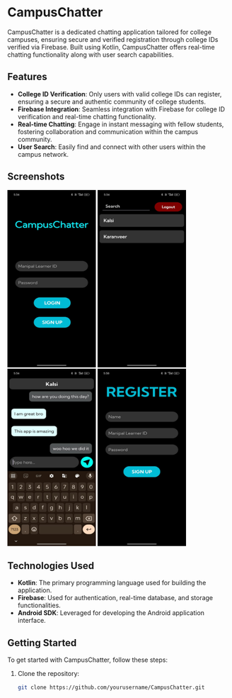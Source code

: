 # CampusChatter

CampusChatter is a dedicated chatting application tailored for college campuses, ensuring secure and verified registration through college IDs verified via Firebase. Built using Kotlin, CampusChatter offers real-time chatting functionality along with user search capabilities.

## Features

- **College ID Verification**: Only users with valid college IDs can register, ensuring a secure and authentic community of college students.
- **Firebase Integration**: Seamless integration with Firebase for college ID verification and real-time chatting functionality.
- **Real-time Chatting**: Engage in instant messaging with fellow students, fostering collaboration and communication within the campus community.
- **User Search**: Easily find and connect with other users within the campus network.

## Screenshots

<img src="1.jpg" width="200" height="400">
<img src="2.jpg" width="200" height="400">
<img src="3.jpg" width="200" height="400">
<img src="4.jpg" width="200" height="400">

## Technologies Used

- **Kotlin**: The primary programming language used for building the application.
- **Firebase**: Used for authentication, real-time database, and storage functionalities.
- **Android SDK**: Leveraged for developing the Android application interface.

## Getting Started

To get started with CampusChatter, follow these steps:

1. Clone the repository:

   ```bash
   git clone https://github.com/yourusername/CampusChatter.git
